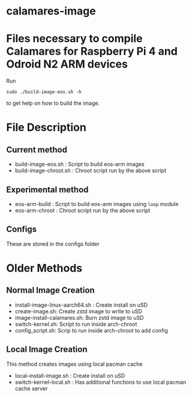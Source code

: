
# calamares-image
Files necessary to compile Calamares for Raspberry Pi 4 and Odroid N2 ARM devices
=======
Run
```
sudo ./build-image-eos.sh -h
```
to get help on how to build the image.


# File Description
## Current method
- build-image-eos.sh : Script to build eos-arm images
- build-image-chroot.sh : Chroot script run by the above script

## Experimental method
- eos-arm-build : Script to build eos-arm images using `loop` module
- eos-arm-chroot : Chroot script run by the above script

## Configs
These are stored in the configs folder

# Older Methods
## Normal Image Creation
- install-image-linux-aarch64.sh : Create install on uSD
- create-image.sh: Create zstd image to write to uSD
- image-install-calamares.sh: Burn zstd image to uSD
- switch-kernel.sh: Script to run inside arch-chroot
- config_script.sh: Scrip to run inside arch-chroot to add config

## Local Image Creation
This method creates images using local pacman cache
- local-install-image.sh : Create install on uSD
- switch-kernel-local.sh : Has additional functions to use local pacman cache server



